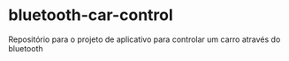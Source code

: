 # bluetooth-car-control
Repositório para o projeto de aplicativo para controlar um carro através do bluetooth
